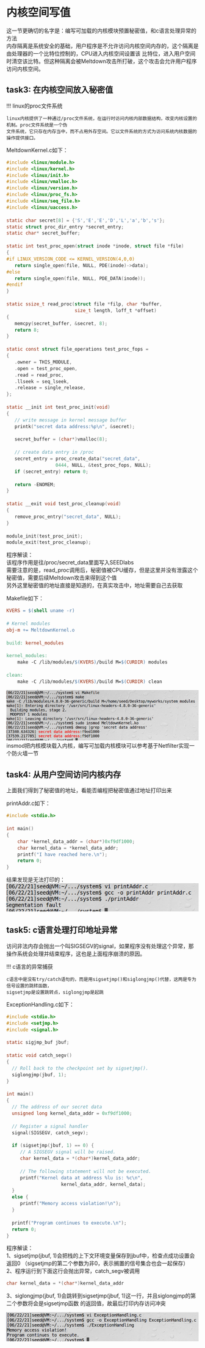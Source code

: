# 内核空间写值

这一节更确切的名字是：编写可加载的内核模块预置秘密值，和c语言处理异常的方法    
内存隔离是系统安全的基础，用户程序是不允许访问内核空间内存的，这个隔离是由处理器的一个比特位控制的，CPU进入内核空间设置该
比特位，进入用户空间时清空该比特。但这种隔离会被Meltdown攻击所打破，这个攻击会允许用户程序访问内核空间。

## task3: 在内核空间放入秘密值

!!! linux的proc文件系统

    linux内核提供了一种通过/proc文件系统，在运行时访问内核内部数据结构，改变内核设置的机制。proc文件系统是一个伪
    文件系统，它只存在内存当中，而不占用外存空间。它以文件系统的方式为访问系统内核数据的操作提供接口。

MeltdownKernel.c如下：
```c
#include <linux/module.h>
#include <linux/kernel.h>
#include <linux/init.h>
#include <linux/vmalloc.h>
#include <linux/version.h>
#include <linux/proc_fs.h>
#include <linux/seq_file.h>
#include <linux/uaccess.h>

static char secret[8] = {'S','E','E','D','L','a','b','s'};
static struct proc_dir_entry *secret_entry;
static char* secret_buffer;

static int test_proc_open(struct inode *inode, struct file *file)
{
#if LINUX_VERSION_CODE <= KERNEL_VERSION(4,0,0)
   return single_open(file, NULL, PDE(inode)->data);
#else
   return single_open(file, NULL, PDE_DATA(inode));
#endif
}

static ssize_t read_proc(struct file *filp, char *buffer, 
                         size_t length, loff_t *offset)
{
   memcpy(secret_buffer, &secret, 8);              
   return 8;
}

static const struct file_operations test_proc_fops =
{
   .owner = THIS_MODULE,
   .open = test_proc_open,
   .read = read_proc,
   .llseek = seq_lseek,
   .release = single_release,
};

static __init int test_proc_init(void)
{
   // write message in kernel message buffer
   printk("secret data address:%p\n", &secret);      

   secret_buffer = (char*)vmalloc(8);

   // create data entry in /proc
   secret_entry = proc_create_data("secret_data", 
                  0444, NULL, &test_proc_fops, NULL);
   if (secret_entry) return 0;

   return -ENOMEM;
}

static __exit void test_proc_cleanup(void)
{
   remove_proc_entry("secret_data", NULL);
}

module_init(test_proc_init);
module_exit(test_proc_cleanup);
```

程序解读：  
该程序作用是往/proc/secret_data里面写入SEEDlabs  
需要注意的是，read_proc调用后，秘密值被CPU缓存，但是这里并没有泄露这个秘密值，需要后续Meltdown攻击来得到这个值  
另外这里秘密值的地址直接是知道的，在真实攻击中，地址需要自己去获取  

Makefile如下：
```makefile
KVERS = $(shell uname -r)

# Kernel modules
obj-m += MeltdownKernel.o

build: kernel_modules

kernel_modules:
	make -C /lib/modules/$(KVERS)/build M=$(CURDIR) modules

clean:
	make -C /lib/modules/$(KVERS)/build M=$(CURDIR) clean
```

![编译内核](../img/meltdown-compile-kernel.png)
insmod把内核模块载入内核，编写可加载内核模块可以参考基于Netfilter实现一个防火墙一节  

## task4: 从用户空间访问内核内存

上面我们得到了秘密值的地址，看能否编程把秘密值通过地址打印出来

printAddr.c如下：
```c
#include <stdio.h>

int main()
{
    char *kernel_data_addr = (char*)0xf9df1000;
    char kernel_data = *kernel_data_addr;
    printf("I have reached here.\n");
    return 0;
}
```
结果发现是无法打印的：
![直接打印内核地址](../img/meltdown-print-addr.png)

## task5: c语言处理打印地址异常

访问非法内存会抛出一个叫SIGSEGV的signal，如果程序没有处理这个异常，那操作系统会处理并结束程序，这也是上面程序崩溃的原因。

!!! c语言的异常捕获

    c语言中是没有try/catch语句的，而是用sigsetjmp()和siglongjmp()代替，这两是专为信号设置的跳转函数，
    sigsetjmp是设置跳转点，siglongjmp是起跳

ExceptionHandling.c如下：
```c
#include <stdio.h>
#include <setjmp.h>
#include <signal.h>

static sigjmp_buf jbuf;

static void catch_segv()
{
  // Roll back to the checkpoint set by sigsetjmp().
  siglongjmp(jbuf, 1);                         
}

int main()
{ 
  // The address of our secret data
  unsigned long kernel_data_addr = 0xf9df1000;

  // Register a signal handler
  signal(SIGSEGV, catch_segv);                     

  if (sigsetjmp(jbuf, 1) == 0) {                
     // A SIGSEGV signal will be raised. 
     char kernel_data = *(char*)kernel_data_addr; 

     // The following statement will not be executed.
     printf("Kernel data at address %lu is: %c\n", 
                    kernel_data_addr, kernel_data);
  }
  else {
     printf("Memory access violation!\n");
  }

  printf("Program continues to execute.\n");
  return 0;
}
```
程序解读：  
1、sigsetjmp(jbuf, 1)会把栈的上下文环境变量保存到jbuf中，检查点成功设置会返回0 
（sigsetjmp的第二个参数为非0，表示搁置的信号集合也会一起保存）   
2、程序运行到下面这行会抛出异常，catch_segv被调用
```c
char kernel_data = *(char*)kernel_data_addr
```
3、siglongjmp(jbuf, 1)会跳转到sigsetjmp(jbuf, 1)这一行，并且siglongjmp的第二个参数将会是sigsetjmp函数
的返回值，故最后打印内存访问冲突  

![c语言异常捕获](../img/meltdown-sig-jump.png)


